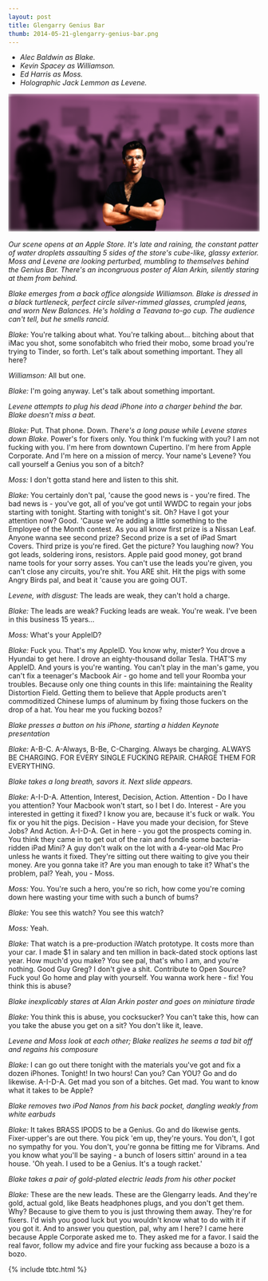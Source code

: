 ```yaml
---
layout: post
title: Glengarry Genius Bar
thumb: 2014-05-21-glengarry-genius-bar.png
---
```


*  *Alec Baldwin as Blake.*
*  *Kevin Spacey as Williamson.*
*  *Ed Harris as Moss.*
*  *Holographic Jack Lemmon as Levene.*

![The Best Photoshop I Could Do of Alec Baldwin as Jobs](/assets/2014-05-21-glengarry-genius-bar.png)

*Our scene opens at an Apple Store. It's late and raining, the constant patter of water droplets assaulting 5 sides of the store's cube-like, glassy exterior. Moss and Levene are looking perturbed, mumbling to themselves behind the Genius Bar. There's an incongruous poster of Alan Arkin, silently staring at them from behind.*

*Blake emerges from a back office alongside Williamson. Blake is dressed in a black turtleneck, perfect circle silver-rimmed glasses, crumpled jeans, and worn New Balances. He's holding a Teavana to-go cup. The audience can't tell, but he smells rancid.*

*Blake:* You're talking about what. You're talking about... bitching about that iMac you shot, some sonofabitch who fried their mobo, some broad you're trying to Tinder, so forth. Let's talk about something important. They all here?

*Williamson:* All but one.

*Blake:* I'm going anyway. Let's talk about something important. 

*Levene attempts to plug his dead iPhone into a charger behind the bar. Blake doesn't miss a beat.*

*Blake:* Put. That phone. Down. *There's a long pause while Levene stares down Blake.* Power's for fixers only. You think I'm fucking with you? I am not fucking with you. I'm here from downtown Cupertino. I'm here from Apple Corporate. And I'm here on a mission of mercy. Your name's Levene? You call yourself a Genius you son of a bitch?

*Moss:* I don't gotta stand here and listen to this shit.

*Blake:* You certainly don't pal, 'cause the good news is - you're fired. The bad news is - you've got, all of you've got until WWDC to regain your jobs starting with tonight. Starting with tonight's sit. Oh? Have I got your attention now? Good. 'Cause we're adding a little something to the Employee of the Month contest. As you all know first prize is a Nissan Leaf. Anyone wanna see second prize? Second prize is a set of iPad Smart Covers. Third prize is you're fired. Get the picture? You laughing now? You got leads, soldering irons, resistors. Apple paid good money, got brand name tools for your sorry asses. You can't use the leads you're given, you can't close any circuits, you're shit. You ARE shit. Hit the pigs with some Angry Birds pal, and beat it 'cause you are going OUT.

*Levene, with disgust:* The leads are weak, they can't hold a charge.

*Blake:* The leads are weak? Fucking leads are weak. You're weak. I've been in this business 15 years...

*Moss:* What's your AppleID?

*Blake:* Fuck you. That's my AppleID. You know why, mister? You drove a Hyundai to get here. I drove an eighty-thousand dollar Tesla. THAT'S my AppleID. And yours is you're wanting. You can't play in the man's game, you can't fix a teenager's Macbook Air - go home and tell your Roomba your troubles. Because only one thing counts in this life: maintaining the Reality Distortion Field. Getting them to believe that Apple products aren't commoditized Chinese lumps of aluminum by fixing those fuckers on the drop of a hat. You hear me you fucking bozos?

*Blake presses a button on his iPhone, starting a hidden Keynote presentation*

*Blake:* A-B-C. A-Always, B-Be, C-Charging. Always be charging. ALWAYS BE CHARGING. FOR EVERY SINGLE FUCKING REPAIR. CHARGE THEM FOR EVERYTHING.

*Blake takes a long breath, savors it. Next slide appears.*

*Blake:* A-I-D-A. Attention, Interest, Decision, Action. Attention - Do I have you attention? Your Macbook won't start, so I bet I do. Interest - Are you interested in getting it fixed? I know you are, because it's fuck or walk. You fix or you hit the pigs. Decision - Have you made your decision, for Steve Jobs? And Action. A-I-D-A. Get in here - you got the prospects coming in. You think they came in to get out of the rain and fondle some bacteria-ridden iPad Mini? A guy don't walk on the lot with a 4-year-old Mac Pro unless he wants it fixed. They're sitting out there waiting to give you their money. Are you gonna take it? Are you man enough to take it? What's the problem, pal? Yeah, you - Moss.

*Moss:* You. You're such a hero, you're so rich, how come you're coming down here wasting your time with such a bunch of bums?

*Blake:* You see this watch? You see this watch?

*Moss:* Yeah.

*Blake:* That watch is a pre-production iWatch prototype. It costs more than your car. I made $1 in salary and ten million in back-dated stock options last year. How much'd you make? You see pal, that's who I am, and you're nothing. Good Guy Greg? I don't give a shit. Contribute to Open Source? Fuck you! Go home and play with yourself. You wanna work here - fix! You think this is abuse? 

*Blake inexplicably stares at Alan Arkin poster and goes on miniature tirade*

*Blake:* You think this is abuse, you cocksucker? You can't take this, how can you take the abuse you get on a sit? You don't like it, leave. 

*Levene and Moss look at each other; Blake realizes he seems a tad bit off and regains his composure*

*Blake:* I can go out there tonight with the materials you've got and fix a dozen iPhones. Tonight! In two hours! Can you? Can YOU? Go and do likewise. A-I-D-A. Get mad you son of a bitches. Get mad. You want to know what it takes to be Apple? 

*Blake removes two iPod Nanos from his back pocket, dangling weakly from white earbuds*

*Blake:* It takes BRASS IPODS to be a Genius. Go and do likewise gents. Fixer-upper's are out there. You pick 'em up, they're yours. You don't, I got no sympathy for you. You don't, you're gonna be fitting me for Vibrams. And you know what you'll be saying - a bunch of losers sittin' around in a tea house. 'Oh yeah. I used to be a Genius. It's a tough racket.' 

*Blake takes a pair of gold-plated electric leads from his other pocket*

*Blake:* These are the new leads. These are the Glengarry leads. And they're gold, actual gold, like Beats headphones plugs, and you don't get them. Why? Because to give them to you is just throwing them away. They're for fixers. I'd wish you good luck but you wouldn't know what to do with it if you got it. And to answer you question, pal, why am I here? I came here because Apple Corporate asked me to. They asked me for a favor. I said the real favor, follow my advice and fire your fucking ass because a bozo is a bozo.

{% include tbtc.html %}
